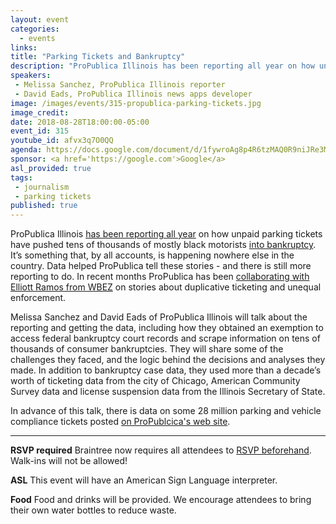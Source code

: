 ```yaml
---
layout: event
categories:
  - events
links:
title: "Parking Tickets and Bankruptcy"
description: "ProPublica Illinois has been reporting all year on how unpaid parking tickets have pushed tens of thousands of mostly black motorists into bankruptcy. It’s something that, by all accounts, is happening nowhere else in the country. In this talk, Melissa Sanchez and David Eads of ProPublica Illinois will talk about the reporting and getting the data, including how they obtained an exemption to access federal bankruptcy court records and scrape information on tens of thousands of consumer bankruptcies."
speakers:
 - Melissa Sanchez, ProPublica Illinois reporter
 - David Eads, ProPublica Illinois news apps developer
image: /images/events/315-propublica-parking-tickets.jpg
image_credit:
date: 2018-08-28T18:00:00-05:00
event_id: 315
youtube_id: afvx3q7O0QQ
agenda: https://docs.google.com/document/d/1fywroAg8p4R6tzMAQ0R9niJRe3MZ2NVnfkfFR1zO9xU/edit?usp=sharing
sponsor: <a href='https://google.com'>Google</a>
asl_provided: true
tags:
 - journalism
 - parking tickets
published: true
---
```


ProPublica Illinois [has been reporting all year](https://www.propublica.org/series/driven-into-debt) on how unpaid parking tickets have pushed tens of thousands of mostly black motorists [into bankruptcy](https://features.propublica.org/driven-into-debt/chicago-ticket-debt-bankruptcy/). It’s something that, by all accounts, is happening nowhere else in the country. Data helped ProPublica tell these stories - and there is still more reporting to do. In recent months ProPublica has been [collaborating with Elliott Ramos from WBEZ](https://www.propublica.org/article/chicago-vehicle-sticker-law-ticket-price-hike-black-drivers-debt) on stories about duplicative ticketing and unequal enforcement.

Melissa Sanchez and David Eads of ProPublica Illinois will talk about the reporting and getting the data, including how they obtained an exemption to access federal bankruptcy court records and scrape information on tens of thousands of consumer bankruptcies. They will share some of the challenges they faced, and the logic behind the decisions and analyses they made. In addition to bankruptcy case data, they used more than a decade’s worth of ticketing data from the city of Chicago, American Community Survey data and license suspension data from the Illinois Secretary of State.

In advance of this talk, there is data on some 28 million parking and vehicle compliance tickets posted [on ProPublcica's web site](https://www.propublica.org/datastore/dataset/chicago-parking-ticket-data).

---

**RSVP required** Braintree now requires all attendees to [RSVP beforehand](https://www.eventbrite.com/e/chi-hack-night-registration-41703945624). Walk-ins will not be allowed!

**ASL** This event will have an American Sign Language interpreter.

**Food** Food and drinks will be provided. We encourage attendees to bring their own water bottles to reduce waste.
